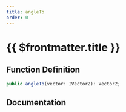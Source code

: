 ```yaml
---
title: angleTo
order: 0
---
```


# {{ $frontmatter.title }}

## Function Definition

```ts
public angleTo(vector: IVector2): Vector2;
```

## Documentation

<!--@include: ./parts/angleTo.md-->
